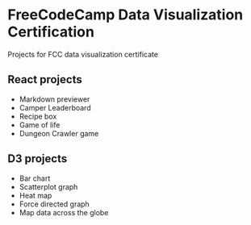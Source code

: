 # FreeCodeCamp Data Visualization Certification

Projects for FCC data visualization certificate

## React projects

* Markdown previewer
* Camper Leaderboard
* Recipe box
* Game of life
* Dungeon Crawler game


## D3 projects

* Bar chart
* Scatterplot graph
* Heat map
* Force directed graph
* Map data across the globe
